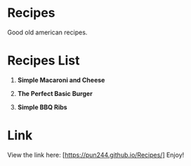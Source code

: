 # Recipes
Good old american recipes.

# Recipes List
   1. **Simple Macaroni and Cheese**
   
   2. **The Perfect Basic Burger**

   3. **Simple BBQ Ribs**

# Link
View the link here: [https://pun244.github.io/Recipes/] Enjoy!





